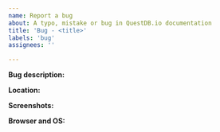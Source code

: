 ```yaml
---
name: Report a bug
about: A typo, mistake or bug in QuestDB.io documentation
title: 'Bug - <title>'
labels: 'bug'
assignees: ''

---
```


<!--

Hi 👋, thank you for submitting a bug report to QuestDB!

Don't forget to add more details to the title that describes the issue

-->

__Bug description:__


__Location:__

<!-- Which pages have this bug -->

__Screenshots:__

<!-- Add a screenshot if it will help describe the behavior -->

__Browser and OS:__

<!-- e.g., Firefox 84.0.2 (64-bit), MacOS 11.1 -->
